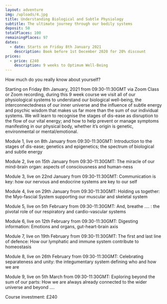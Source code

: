 ```yaml
---
layout: adventure
img: /uploads/4.jpg
title: Understanding Biological and Subtle Physiology
subtitle: The ultimate journey through our bodily systems
deposit: 50
totalPlaces: 100
remainingPlaces: 97
dates:
  - date: Starts on Friday 8th January 2021
    description: Book before 1st December 2020 for 20% discount
prices:
  - price: £240
    description: 9 weeks to Optimum Well-Being
---
```

How much do you really know about yourself?

Starting on Friday 8th January, 2021 from 09:30-11:30GMT via Zoom Class or Zoom recording, during this 9 week course we visit all of our physiological systems to understand our biological well-being, the interconnectedness of our inner universe and the influence of subtle energy and psychic wisdom that makes us far more than the sum of our individual systems. We will learn to recognise the stages of dis-ease as disruption to the flow of our vital energy; and how to help prevent or manage symptoms manifesting in our physical body, whether it’s origin is genetic, environmental or mental/emotional.

Module 1, live on 8th January from 09:30-11:30GMT: Introduction to the stages of dis-ease; genetics and epigenetics; the spectrum of biological and subtle energy

Module 2, live on 15th January from 09:30-11:30GMT: The miracle of our mind-brain organ: aspects of consciousness and human-ness

Module 3, live on 22nd January from 09:30-11:30GMT: Communication is key: how our nervous and endocrine systems are key to our self

Module 4, live on 29th January from 09:30-11:30GMT: Holding us together: the Myo-fascial System supporting our muscular and skeletal system

Module 5, live on 5th February from 09:30-11:30GMT: And, breathe …. : the pivotal role of our respiratory and cardio-vascular systems

Module 6, live on 12th February from 09:30-11:30GMT: Digesting information: Emotions and organs, gut-heart-brain axis

Module 7, live on 19th February from 09:30-11:30GMT: The first and last line of defence: How our lymphatic and immune system contribute to homeostasis

Module 8, live on 26th February from 09:30-11:30GMT: Celebrating separateness and unity: the integumentary system defining who and how we are

Module 9, live on 5th March from 09:30-11:30GMT: Exploring beyond the sum of our parts: How we are always already connected to the wider universe and beyond ….

Course investment: £240